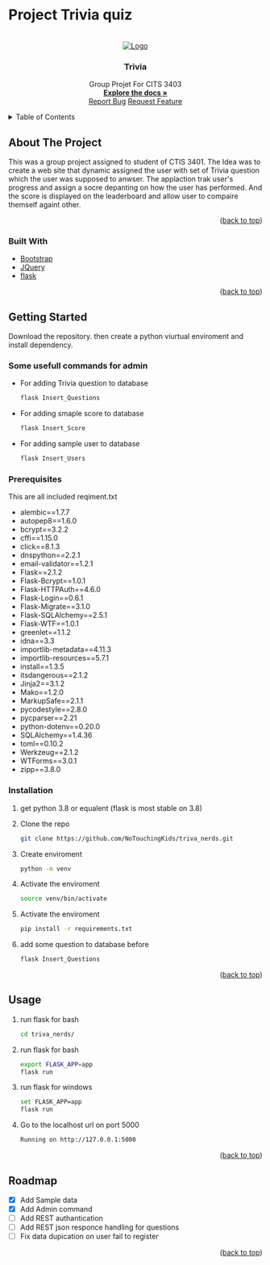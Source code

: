 # Project Trivia quiz

<div id="top"></div>

<br />
<div align="center">
  <a href="https://github.com/NoTouchingKids/triva_nerds/blob/ff4947e04ffa7bdb7f568eca5985707805d74fdf/Reasource/Home Page.png">
    <img src="images/logo.png" alt="Logo">
  </a>

  <h3 align="center">Trivia</h3>

  <p align="center">
    Group Projet For CITS 3403
    <br />
    <a href="https://github.com/github_username/Trivia"><strong>Explore the docs »</strong></a>
    <br />
    <a href="https://github.com/github_username/Trivia/issues">Report Bug</a>
    <a href="https://github.com/github_username/Trivia/issues">Request Feature</a>
  </p>
</div>



<details>
  <summary>Table of Contents</summary>
  <ol>
    <li>
      <a href="#about-the-project">About The Project</a>
      <ul>
        <li><a href="#built-with">Built With</a></li>
      </ul>
    </li>
    <li>
      <a href="#getting-started">Getting Started</a>
      <ul>
        <li><a href="#prerequisites">Prerequisites</a></li>
        <li><a href="#installation">Installation</a></li>
      </ul>
    </li>
    <li><a href="#usage">Usage</a></li>
    <li><a href="#roadmap">Roadmap</a></li>
  </ol>
</details>



## About The Project

This was a group project assigned to student of CTIS 3401.
The Idea was to create a web site that dynamic assigned the user with set of Trivia question which the user was supposed to anwser.
The applaction trak user's progress and assign a socre depanting on how the user has performed. 
And the score is displayed on the leaderboard and allow user to compaire themself againt other.

<p align="right">(<a href="#top">back to top</a>)</p>



### Built With

* [Bootstrap](https://getbootstrap.com)
* [JQuery](https://jquery.com)
* [flask](https://flask.palletsprojects.com/en/2.1.x/)

<p align="right">(<a href="#top">back to top</a>)</p>



## Getting Started

Download the repository. then create a python viurtual enviroment and install dependency.

### Some usefull commands for admin 
* For adding Trivia question to database
   ```sh
   flask Insert_Questions
   ```
* For adding smaple score to database
   ```sh
   flask Insert_Score
   ```
* For adding sample user to database
   ```sh
   flask Insert_Users
   ```



### Prerequisites
This are all included reqiment.txt

* alembic==1.7.7
* autopep8==1.6.0
* bcrypt==3.2.2
* cffi==1.15.0
* click==8.1.3
* dnspython==2.2.1
* email-validator==1.2.1
* Flask==2.1.2
* Flask-Bcrypt==1.0.1
* Flask-HTTPAuth==4.6.0
* Flask-Login==0.6.1
* Flask-Migrate==3.1.0
* Flask-SQLAlchemy==2.5.1
* Flask-WTF==1.0.1
* greenlet==1.1.2
* idna==3.3
* importlib-metadata==4.11.3
* importlib-resources==5.7.1
* install==1.3.5
* itsdangerous==2.1.2
* Jinja2==3.1.2
* Mako==1.2.0
* MarkupSafe==2.1.1
* pycodestyle==2.8.0
* pycparser==2.21
* python-dotenv==0.20.0
* SQLAlchemy==1.4.36
* toml==0.10.2
* Werkzeug==2.1.2
* WTForms==3.0.1
* zipp==3.8.0


### Installation

1. get python 3.8 or equalent (flask is most stable on 3.8)

2. Clone the repo
   ```sh
   git clone https://github.com/NoTouchingKids/triva_nerds.git
   ```
3. Create enviroment
   ```sh
   python -m venv
   ```
4. Activate the enviroment
   ```sh
   source venv/bin/activate
   ```
5. Activate the enviroment
   ```sh
   pip install -r requirements.txt
   ```
6. add some question to database before
   ```sh
   flask Insert_Questions
   ```

<p align="right">(<a href="#top">back to top</a>)</p>


## Usage

1. run flask for bash
   ```sh
   cd triva_nerds/
   ```

2. run flask for bash
   ```sh
   export FLASK_APP=app
   flask run
   ```

2. run flask for windows
   ```sh
   set FLASK_APP=app
   flask run
   ```

3. Go to the localhost url on port 5000
   ```sh
   Running on http://127.0.0.1:5000
   ```
   
<p align="right">(<a href="#top">back to top</a>)</p>


<!-- ROADMAP -->
## Roadmap

- [x] Add Sample data
- [x] Add Admin command 
- [ ] Add REST authantication
- [ ] Add REST json responce handling for questions
- [ ] Fix data dupication on user fail to register

<p align="right">(<a href="#top">back to top</a>)</p>